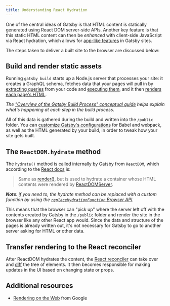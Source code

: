 ```yaml
---
title: Understanding React Hydration
---
```


One of the central ideas of Gatsby is that HTML content is statically generated using React DOM server-side APIs. Another key feature is that this static HTML content can then be _enhanced_ with client-side JavaScript via React hydration, which allows for [app-like features](/docs/adding-app-and-website-functionality/) in Gatsby sites.

The steps taken to deliver a built site to the browser are discussed below:

## Build and render static assets

Running `gatsby build` starts up a Node.js server that processes your site: it creates a GraphQL schema, fetches data that your pages will pull in by [extracting queries](/docs/query-extraction/) from your code and [executing them](/docs/query-execution/), and it then [renders each page's HTML](/docs/html-generation/).

_The ["Overview of the Gatsby Build Process" conceptual guide](/docs/conceptual/overview-of-the-gatsby-build-process/) helps explain what's happening at each step in the build process._

All of this data is gathered during the build and written into the `/public` folder. You can [customize Gatsby's configurations](/docs/customization/) for Babel and webpack, as well as the HTML generated by your build, in order to tweak how your site gets built.

## The `ReactDOM.hydrate` method

The `hydrate()` method is called internally by Gatsby from `ReactDOM`, which according to the [React docs](https://reactjs.org/docs/react-dom.html#hydrate) is:

> Same as [render()](https://reactjs.org/docs/react-dom.html#render), but is used to hydrate a container whose HTML contents were rendered by [ReactDOMServer](https://reactjs.org/docs/react-dom-server.html).

_**Note**: if you need to, the hydrate method can be replaced with a custom function by using the [`replaceHydrationFunction` Browser API](/docs/reference/config-files/gatsby-browser/#replaceHydrateFunction)._

This means that the browser can "pick up" where the server left off with the contents created by Gatsby in the `/public` folder and render the site in the browser like any other React app would. Since the data and structure of the pages is already written out, it's not necessary for Gatsby to go to another server asking for HTML or other data.

## Transfer rendering to the React reconciler

After ReactDOM hydrates the content, the [React reconciler](https://reactjs.org/docs/reconciliation.html) can take over and [diff](https://en.m.wikipedia.org/wiki/Diff) the tree of elements. It then becomes responsible for making updates in the UI based on changing state or props.

## Additional resources

- [Rendering on the Web](https://developers.google.com/web/updates/2019/02/rendering-on-the-web) from Google

